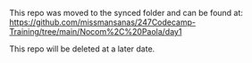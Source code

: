 This repo was moved to the synced folder and can be found at: https://github.com/missmansanas/247Codecamp-Training/tree/main/Nocom%2C%20Paola/day1

This repo will be deleted at a later date.
